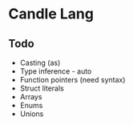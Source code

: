 # Candle Lang

## Todo

- Casting (as)
- Type inference - auto
- Function pointers (need syntax)
- Struct literals
- Arrays
- Enums
- Unions